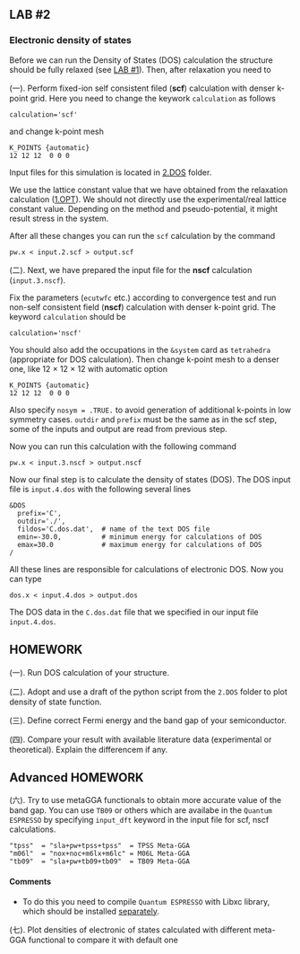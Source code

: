 ## **LAB #2**
### **Electronic density of states**
Before we can run the Density of States (DOS) calculation the structure should be fully relaxed (see [LAB #1](https://github.com/AlexanderKvashnin/QE_tutorial/blob/main/LAB1.md)).
Then, after relaxation you need to 

(一). Perform fixed-ion self consistent filed (**scf**) calculation with denser k-point grid. Here you need to change the keywork `calculation` as follows
```
calculation='scf'
```
and change k-point mesh
```
K_POINTS {automatic}
12 12 12  0 0 0
```

Input files for this simulation is located in [2.DOS](https://github.com/AlexanderKvashnin/QE_tutorial/tree/main/2.DOS) folder. 

We use the lattice constant value that we have obtained from the relaxation calculation ([1.OPT](https://github.com/AlexanderKvashnin/QE_tutorial/tree/main/1.OPT)). We should not directly use the experimental/real lattice constant value. Depending on the method and pseudo-potential, it might result stress in the system. 

After all these changes you can run the `scf` calculation by the command
```
pw.x < input.2.scf > output.scf
```

(二). Next, we have prepared the input file for the **nscf** calculation (`input.3.nscf`). 

Fix the parameters (`ecutwfc` etc.) according to convergence test and run non-self consistent field (**nscf**) calculation with denser k-point grid.
The keyword `calculation` should be 
```
calculation='nscf'
```

You should also add the occupations in the `&system` card as `tetrahedra` (appropriate for DOS calculation). 
Then change k-point mesh to a denser one, like 12 × 12 × 12 with automatic option
```
K_POINTS {automatic}
12 12 12  0 0 0
```
Also specify `nosym = .TRUE.` to avoid generation of additional k-points in low symmetry cases. 
`outdir` and `prefix` must be the same as in the scf step, some of the inputs and output are read from previous step.

Now you can run this calculation with the following command

```
pw.x < input.3.nscf > output.nscf
```

Now our final step is to calculate the density of states (DOS).
The DOS input file is `input.4.dos` with the following several lines 
```
&DOS
  prefix='C',
  outdir='./',
  fildos='C.dos.dat',  # name of the text DOS file
  emin=-30.0,          # minimum energy for calculations of DOS
  emax=30.0            # maximum energy for calculations of DOS
/
```

All these lines are responsible for calculations of electronic DOS.
Now you can type

```
dos.x < input.4.dos > output.dos
```
The DOS data in the `C.dos.dat` file that we specified in our input file `input.4.dos`. 


## **HOMEWORK**
(一). Run DOS calculation of your structure.

(二). Adopt and use a draft of the python script from the `2.DOS` folder to plot density of state function.

(三). Define correct Fermi energy and the band gap of your semiconductor.

(四). Compare your result with available literature data (experimental or theoretical). Explain the differencem if any.

## **Advanced HOMEWORK**
(六). Try to use metaGGA functionals to obtain more accurate value of the band gap. You can use `TB09` or others which are availabe in the `Quantum ESPRESSO` by specifying `input_dft` keyword in the input file for scf, nscf calculations.
```
"tpss"  = "sla+pw+tpss+tpss"  = TPSS Meta-GGA
"m06l"  = "nox+noc+m6lx+m6lc" = M06L Meta-GGA
"tb09"  = "sla+pw+tb09+tb09"  = TB09 Meta-GGA
```
#### Comments
* To do this you need to compile `Quantum ESPRESSO` with Libxc library, which should be installed [separately](https://www.quantum-espresso.org/Doc/user_guide/node13.html).

(七). Plot densities of electronic of states calculated with different meta-GGA functional to compare it with default one
